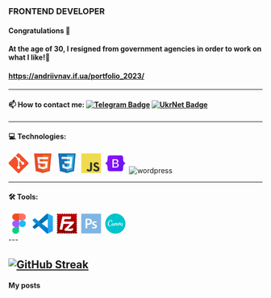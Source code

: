 ### FRONTEND DEVELOPER 

#### Сongratulations 👋 
#### At the age of 30, I resigned from government agencies in order to work on what I like!🚀

 #### https://andriivnav.if.ua/portfolio_2023/
---

#### :mailbox: How to contact me:      [![Telegram Badge](https://img.shields.io/badge/-ViktoriiaSmith-blue?style=flat&logo=Telegram&logoColor=white)](https://t.me/La_vie_chocolat)     [![UkrNet Badge](https://img.shields.io/badge/-Ukr.net-green?style=flat&logo=UkrNet&logoColor=white)](mailto:andriivna_v@ukr.net)  

---

#### 💻 Technologies:
<div>
  <img src="https://github.com/devicons/devicon/blob/master/icons/git/git-original.svg" title="git" alt="git" width="40" height="40"/>&nbsp
  <img src="https://github.com/devicons/devicon/blob/master/icons/html5/html5-original.svg" title="html5" alt="html5" width="40" height="40"/>&nbsp
  <img src="https://github.com/devicons/devicon/blob/master/icons/css3/css3-original.svg" title="css" alt="css" width="40" height="40"/>&nbsp
  <img src="https://github.com/devicons/devicon/blob/master/icons/javascript/javascript-original.svg" title="javascript" alt="javascript" width="40" height="40"/>&nbsp
   <img src="https://github.com/devicons/devicon/blob/master/icons/bootstrap/bootstrap-original.svg" title="bootstrap" alt="bootstrap" width="40" height="40"/>&nbsp;
   <img src="https://cdn.jsdelivr.net/gh/devicons/devicon/icons/wordpress/wordpress-original.svg" title="wordpress" alt="wordpress" width="40" height="40"/>&nbsp;
</div>

---

#### 🛠 Tools:
<div>
  <img src="https://github.com/devicons/devicon/blob/master/icons/figma/figma-original.svg" title="figma" alt="figma" width="40" height="40"/>&nbsp;
    <img src="https://github.com/devicons/devicon/blob/master/icons/vscode/vscode-original.svg" title="vscode" alt="vscode" width="40" height="40"/>&nbsp;
   <img src="https://github.com/devicons/devicon/blob/master/icons/filezilla/filezilla-plain.svg" title="filezilla" alt="filezilla" width="40" height="40"/>&nbsp;
    <img src="https://github.com/devicons/devicon/blob/master/icons/photoshop/photoshop-plain.svg" title="photoshop" alt="photoshop" width="40" height="40"/>&nbsp;
  <img src="https://github.com/devicons/devicon/blob/master/icons/canva/canva-original.svg" title="canva" alt="canva" width="40" height="40"/>&nbsp;
</div>
---

[![GitHub Streak](https://github-readme-streak-stats.herokuapp.com/?user=ViktoriiaUa)](https://git.io/streak-stats)
---
#### My posts </b>



